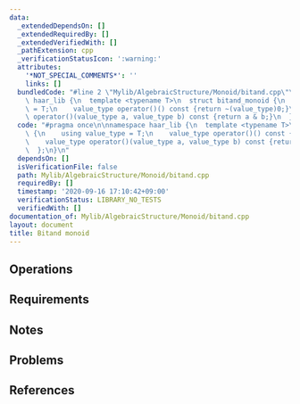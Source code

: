 ```yaml
---
data:
  _extendedDependsOn: []
  _extendedRequiredBy: []
  _extendedVerifiedWith: []
  _pathExtension: cpp
  _verificationStatusIcon: ':warning:'
  attributes:
    '*NOT_SPECIAL_COMMENTS*': ''
    links: []
  bundledCode: "#line 2 \"Mylib/AlgebraicStructure/Monoid/bitand.cpp\"\n\nnamespace\
    \ haar_lib {\n  template <typename T>\n  struct bitand_monoid {\n    using value_type\
    \ = T;\n    value_type operator()() const {return ~(value_type)0;}\n    value_type\
    \ operator()(value_type a, value_type b) const {return a & b;}\n  };\n}\n"
  code: "#pragma once\n\nnamespace haar_lib {\n  template <typename T>\n  struct bitand_monoid\
    \ {\n    using value_type = T;\n    value_type operator()() const {return ~(value_type)0;}\n\
    \    value_type operator()(value_type a, value_type b) const {return a & b;}\n\
    \  };\n}\n"
  dependsOn: []
  isVerificationFile: false
  path: Mylib/AlgebraicStructure/Monoid/bitand.cpp
  requiredBy: []
  timestamp: '2020-09-16 17:10:42+09:00'
  verificationStatus: LIBRARY_NO_TESTS
  verifiedWith: []
documentation_of: Mylib/AlgebraicStructure/Monoid/bitand.cpp
layout: document
title: Bitand monoid
---
```


## Operations

## Requirements

## Notes

## Problems

## References
